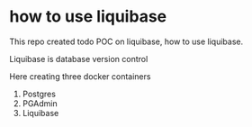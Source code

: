 # how to use liquibase

This repo created todo POC on liquibase, how to use liquibase. 

Liquibase is database version control 

Here creating three docker containers 

1. Postgres
2. PGAdmin
3. Liquibase 
